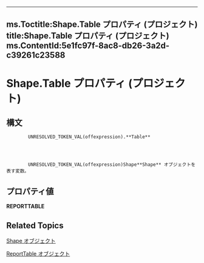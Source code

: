 
---
ms.Toctitle:Shape.Table プロパティ (プロジェクト)
title:Shape.Table プロパティ (プロジェクト)
ms.ContentId:5e1fc97f-8ac8-db26-3a2d-c39261c23588
---
# Shape.Table プロパティ (プロジェクト)





## 構文

            UNRESOLVED_TOKEN_VAL(offexpression).**Table**




            UNRESOLVED_TOKEN_VAL(offexpression)Shape**Shape** オブジェクトを表す変数。



## プロパティ値
**REPORTTABLE**



## Related Topics

[Shape オブジェクト](d2b32bcd-5595-a4a7-9772-feb25fd0103a.md)

[ReportTable オブジェクト](db9846c7-fd53-ae5a-7a43-35dfc60f4fe4.md)




